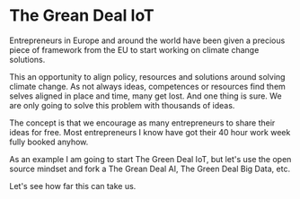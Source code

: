 # The Grean Deal IoT

Entrepreneurs in Europe and around the world have been given a precious piece of framework from the EU to start working on climate change solutions.

This an opportunity to align policy, resources and solutions around solving climate change. As not always ideas, competences or resources find them selves aligned in place and time, many get lost. And one thing is sure. We are only going to solve this problem with thousands of ideas.

The concept is that we encourage as many entrepreneurs to share their ideas for free. Most entrepreneurs I know have got their 40 hour work week fully booked anyhow.

As an example I am going to start The Green Deal IoT, but let's use the open source mindset and fork a The Grean Deal AI, The Green Deal Big Data, etc.

Let's see how far this can take us.
